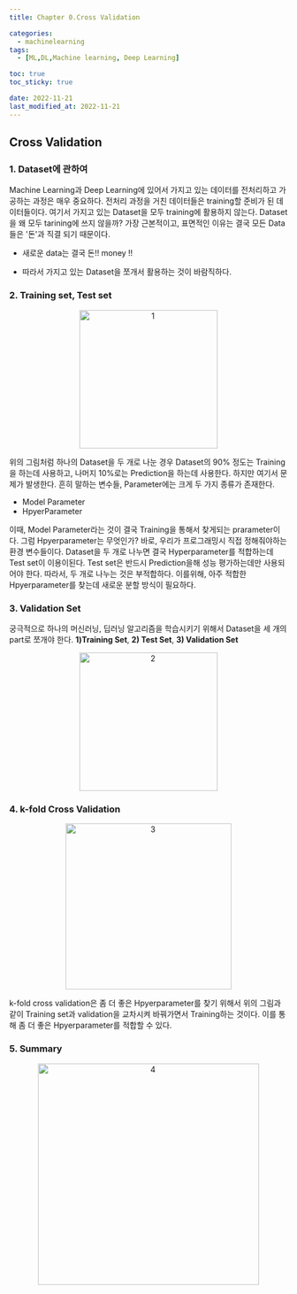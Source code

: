 ```yaml
---
title: Chapter 0.Cross Validation

categories:
  - machinelearning
tags:
  - [ML,DL,Machine learning, Deep Learning]

toc: true
toc_sticky: true

date: 2022-11-21
last_modified_at: 2022-11-21 
---
```


## Cross Validation
### 1. Dataset에 관하여
Machine Learning과 Deep Learning에 있어서 가지고 있는 데이터를 전처리하고 가공하는 과정은 매우 중요하다. 전처리 과정을 거친 데이터들은 training할 준비가 된 데이터들이다.
여기서 가지고 있는 Dataset을 모두 training에 활용하지 않는다. Dataset을 왜 모두 tarining에 쓰지 않을까? 가장 근본적이고, 표면적인 이유는 결국 모든 Data들은 '돈'과 직결
되기 때문이다.

- 새로운 data는 결국 돈!! money !!

- 따라서 가지고 있는 Dataset을 쪼개서 활용하는 것이 바람직하다.

### 2. Training set, Test set

<p align="center">
<img width="250" alt="1" src="https://user-images.githubusercontent.com/111734605/202988535-4672985f-2840-4bbf-96cf-6885d64ee8b6.png">
</p>

위의 그림처럼 하나의 Dataset을 두 개로 나눈 경우 Dataset의 90% 정도는 Training을 하는데 사용하고, 나머지 10%로는 Prediction을 하는데 사용한다. 하지만 여기서 문제가 
발생한다. 흔히 말하는 변수들, Parameter에는 크게 두 가지 종류가 존재한다. 

- Model Parameter
- HpyerParameter

이때, Model Parameter라는 것이 결국 Training을 통해서 찾게되는 prarameter이다. 그럼 Hpyerparameter는 무엇인가? 바로, 우리가 프로그래밍시 직접 정해줘야하는 환경
변수들이다. Dataset을 두 개로 나누면 결국 Hyperparameter를 적합하는데 Test set이 이용이된다. Test set은 반드시 Prediction을해 성능 평가하는데만 사용되어야 한다.
따라서, 두 개로 나누는 것은 부적합하다. 이를위해, 아주 적합한 Hpyerparameter를 찾는데 새로운 분할 방식이 필요하다.

### 3. Validation Set
궁극적으로 하나의 머신러닝, 딥러닝 알고리즘을 학습시키기 위해서 Dataset을 세 개의 part로 쪼개야 한다. **1)Training Set**, **2) Test Set**, **3) Validation Set**

<p align="center">
<img width="250" alt="2" src="https://user-images.githubusercontent.com/111734605/202989971-d2d6e812-a466-4641-81f5-efe2e01a3fb2.png">
</p>

### 4. k-fold Cross Validation

<p align="center">
<img width="300" alt="3" src="https://user-images.githubusercontent.com/111734605/202990137-8d15a64c-7d84-4762-923c-f5fb947c95ca.png">
</p>

k-fold cross validation은 좀 더 좋은 Hpyerparameter를 찾기 위해서 위의 그림과 같이 Training set과 validation을 교차시켜 바꿔가면서 Training하는 것이다. 이를 통해
좀 더 좋은 Hpyerparameter를 적합할 수 있다.

### 5. Summary

<p align="center">
<img width="400" alt="4" src="https://user-images.githubusercontent.com/111734605/202990430-c0dc5400-6a74-45ce-b7da-6ef23f883e81.png">
</p>
